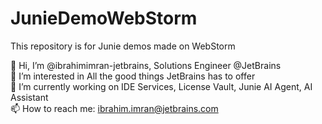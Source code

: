 # JunieDemoWebStorm
This repository is for Junie demos made on WebStorm

👋 Hi, I’m @ibrahimimran-jetbrains, Solutions Engineer @JetBrains <br />
👀 I’m interested in All the good things JetBrains has to offer <br />
🌱 I’m currently working on IDE Services, License Vault, Junie AI Agent, AI Assistant <br />
📫 How to reach me: ibrahim.imran@jetbrains.com